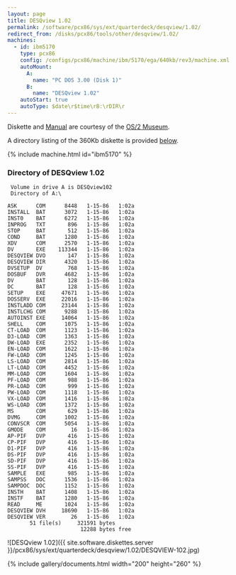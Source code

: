 ```yaml
---
layout: page
title: DESQview 1.02
permalink: /software/pcx86/sys/ext/quarterdeck/desqview/1.02/
redirect_from: /disks/pcx86/tools/other/desqview/1.02/
machines:
  - id: ibm5170
    type: pcx86
    config: /configs/pcx86/machine/ibm/5170/ega/640kb/rev3/machine.xml
    autoMount:
      A:
        name: "PC DOS 3.00 (Disk 1)"
      B:
        name: "DESQview 1.02"
    autoStart: true
    autoType: $date\r$time\rB:\rDIR\r
---
```


Diskette and [Manual](#documents) are courtesy of the [OS/2 Museum](http://os2museum.com).

A directory listing of the 360Kb diskette is provided [below](#directory-of-desqview-102).

{% include machine.html id="ibm5170" %}

### Directory of DESQview 1.02

     Volume in drive A is DESQview102
     Directory of A:\

    ASK      COM      8448   1-15-86   1:02a
    INSTALL  BAT      3072   1-15-86   1:02a
    INST0    BAT      6272   1-15-86   1:02a
    INPROG   TXT       896   1-15-86   1:02a
    STOP     BAT       512   1-15-86   1:02a
    COND     BAT      1280   1-15-86   1:02a
    XDV      COM      2570   1-15-86   1:02a
    DV       EXE    113344   1-15-86   1:02a
    DESQVIEW DVO       147   1-15-86   1:02a
    DESQVIEW DIR      4320   1-15-86   1:02a
    DVSETUP  DV        768   1-15-86   1:02a
    DOSBUF   DVR      4682   1-15-86   1:02a
    DV       BAT       128   1-15-86   1:02a
    DC       BAT       128   1-15-86   1:02a
    SETUP    EXE     47671   1-15-86   1:02a
    DOSSERV  EXE     22016   1-15-86   1:02a
    INSTLADD COM     23144   1-15-86   1:02a
    INSTLCHG COM      9288   1-15-86   1:02a
    AUTOINST EXE     14064   1-15-86   1:02a
    SHELL    COM      1075   1-15-86   1:02a
    CT-LOAD  COM      1123   1-15-86   1:02a
    D3-LOAD  COM      1363   1-15-86   1:02a
    DW-LOAD  EXE      2352   1-15-86   1:02a
    EN-LOAD  COM      1622   1-15-86   1:02a
    FW-LOAD  COM      1245   1-15-86   1:02a
    LS-LOAD  COM      2814   1-15-86   1:02a
    LT-LOAD  COM      4452   1-15-86   1:02a
    MM-LOAD  COM      1604   1-15-86   1:02a
    PF-LOAD  COM       988   1-15-86   1:02a
    PR-LOAD  COM       999   1-15-86   1:02a
    PW-LOAD  COM      1118   1-15-86   1:02a
    VX-LOAD  COM      1416   1-15-86   1:02a
    WS-LOAD  COM      1372   1-15-86   1:02a
    MS       COM       629   1-15-86   1:02a
    DVMG     COM      1002   1-15-86   1:02a
    CONVSCR  COM      5054   1-15-86   1:02a
    GMODE    COM        16   1-15-86   1:02a
    AP-PIF   DVP       416   1-15-86   1:02a
    CP-PIF   DVP       416   1-15-86   1:02a
    D1-PIF   DVP       416   1-15-86   1:02a
    DS-PIF   DVP       416   1-15-86   1:02a
    SD-PIF   DVP       416   1-15-86   1:02a
    SS-PIF   DVP       416   1-15-86   1:02a
    SAMPLE   EXE       985   1-15-86   1:02a
    SAMPSS   DOC      1536   1-15-86   1:02a
    SAMPDOC  DOC      1152   1-15-86   1:02a
    INSTH    BAT      1408   1-15-86   1:02a
    INSTF    BAT      1280   1-15-86   1:02a
    READ     ME       1024   1-15-86   1:02a
    DESQVIEW DVH     18690   1-15-86   1:02a
    DESQVIEW VER        26   1-15-86   1:02a
           51 file(s)     321591 bytes
                           12288 bytes free

![DESQview 1.02]({{ site.software.diskettes.server }}/pcx86/sys/ext/quarterdeck/desqview/1.02/DESQVIEW-102.jpg)

{% include gallery/documents.html width="200" height="260" %}
